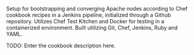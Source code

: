 Setup for bootstrapping and converging Apache nodes according to Chef cookbook recipes in a Jenkins pipeline, initialized through a Github repository.  Utilizes Chef Test Kitchen and Docker for testing in a containerized environment.  Built utilizing Git, Chef, Jenkins, Ruby and YAML.

TODO: Enter the cookbook description here.

